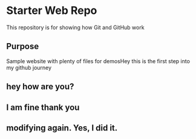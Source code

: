 # Starter Web Repo

This repository is for showing how Git and GitHub work

## Purpose

Sample website with plenty of files for demosHey this is the first step into my github journey

## hey how are you?


## I am fine thank you

## modifying again. Yes, I did it.
